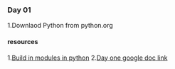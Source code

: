 ### Day 01
1.Downlaod Python from python.org
#### resources
1.<a target="blank" href="https://docs.python.org/3/py-modindex.html">Build in modules in python</a>
2.<a target="balnk" href="https://docs.google.com/document/d/1IPQ1tykf7zlLWiGAUzBgI38KxgXeDHerj38YwUHgeHY/edit">Day one google doc link</a>